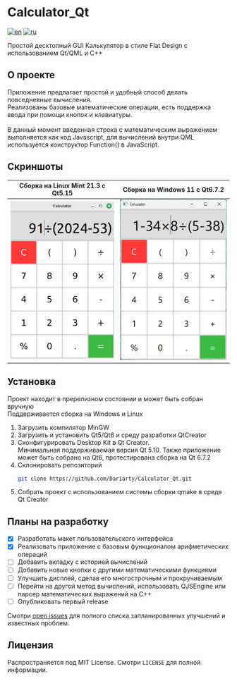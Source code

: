 # Calculator_Qt

[![en](https://img.shields.io/badge/lang-en-blue.svg)](https://github.com/Dariarty/Calculator_Qt/blob/main/README.md)
[![ru](https://img.shields.io/badge/lang-ru-red.svg)](https://github.com/Dariarty/Calculator_Qt/blob/main/README.ru.md)

Простой десктопный GUI Калькулятор в стиле Flat Design с использованием Qt/QML и C++

## О проекте

Приложение предлагает простой и удобный способ делать повседневные вычисления. </br>
Реализованы базовые математические операции, есть поддержка ввода при помощи кнопок и клавиатуры. </br>
</br>
В данный момент введенная строка с математическим выражением выполняется как код Javascript, для вычислений внутри QML используется конструктор Function() в JavaScript. </br>

## Скриншоты

| Сборка на Linux Mint 21.3 с Qt5.15 | Сборка на Windows 11 с Qt6.7.2 |
| --- | --- |
![alt text](assets/screenshot_linuxmint.png) | ![alt text](assets/screenshot_windows11.png)

## Установка
Проект находит в пререлизном состоянии и может быть собран вручную</br>
Поддерживается сборка на Windows и Linux</br>
1.  Загрузить компилятор MinGW </br>
2.  Загрузить и установить Qt5/Qt6 и среду разработки QtCreator</br>
3.  Сконфигурировать Desktop Kit в Qt Creator. </br>
    Минимальная поддерживаемая версия Qt 5.10. Также приложение может быть собрано на Qt6, протестирована сборка на Qt 6.7.2 </br>
4.  Склонировать репозиторий
     ```sh
     git clone https://github.com/Dariarty/Calculator_Qt.git
     ```
5.  Собрать проект с использованием системы сборки qmake в среде Qt Creator</br>

## Планы на разработку

- [x] Разработать макет пользовательского интерфейса
- [x] Реализовать приложение с базовым функционалом арифметических операций
- [ ] Добавить вкладку с историей вычислений
- [ ] Добавить новые кнопки с другими математическими функциями
- [ ] Улучшить дисплей, сделав его многострочным и прокручиваемым
- [ ] Перейти на другой метод вычислений, использовать QJSEngine или парсер математических выражений на C++
- [ ] Опубликовать первый release

Смотри [open issues](https://github.com/Dariarty/Calculator_Qt/issues) для полного списка запланированных улучшений и известных проблем.

## Лицензия

Распространяется под MIT License. Смотри `LICENSE` для полной информации.
